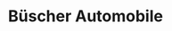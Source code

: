 ---
title: "Büscher Automobile"
url: /stolberg-rhld/buescher-automobile-wuerselener-strasse/
shop: Autohaus
---